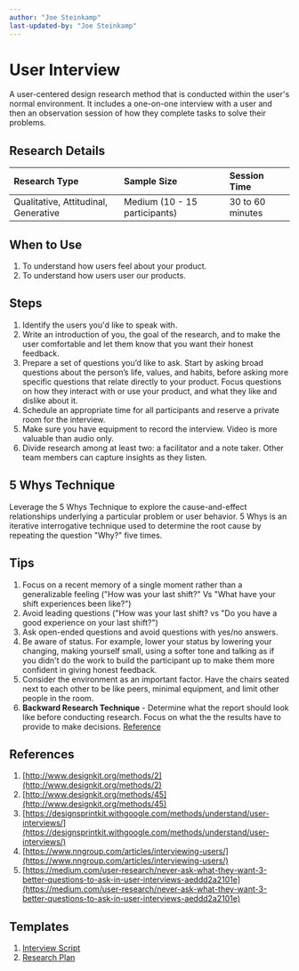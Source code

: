 ```yaml
---
author: "Joe Steinkamp"
last-updated-by: "Joe Steinkamp"
---
```


# User Interview

A user-centered design research method that is conducted within the user's normal environment. It includes a one-on-one interview with a user and then an observation session of how they complete tasks to solve their problems.

## Research Details

| Research Type | Sample Size | Session Time |
| :--- | :--- | :--- |
| Qualitative, Attitudinal, Generative | Medium \(10 - 15 participants\) | 30 to 60 minutes |

## When to Use

1. To understand how users feel about your product.
2. To understand how users user our products.

## Steps

1. Identify the users you'd like to speak with.
2. Write an introduction of you, the goal of the research, and to make the user comfortable and let them know that you want their honest feedback.
3. Prepare a set of questions you’d like to ask. Start by asking broad questions about the person’s life, values, and habits, before asking more specific questions that relate directly to your product. Focus questions on how they interact with or use your product, and what they like and dislike about it.
4. Schedule an appropriate time for all participants and reserve a private room for the interview.
5. Make sure you have equipment to record the interview. Video is more valuable than audio only.
6. Divide research among at least two: a facilitator and a note taker. Other team members can capture insights as they listen.

## 5 Whys Technique

Leverage the 5 Whys Technique to explore the cause-and-effect relationships underlying a particular problem or user behavior. 5 Whys is an iterative interrogative technique used to determine the root cause by repeating the question "Why?" five times.

## Tips

1. Focus on a recent memory of a single moment rather than a generalizable feeling \("How was your last shift?" Vs "What have your shift experiences been like?"\)
2. Avoid leading questions \("How was your last shift? vs "Do you have a good experience on your last shift?"\)
3. Ask open-ended questions and avoid questions with yes/no answers.
4. Be aware of status. For example, lower your status by lowering your changing, making yourself small, using a softer tone and talking as if you didn't do the work to build the participant up to make them more confident in giving honest feedback. 
5. Consider the environment as an important factor. Have the chairs seated next to each other to be like peers, minimal equipment, and limit other people in the room.
6. **Backward Research Technique** - Determine what the report should look like before conducting research. Focus on what the the results have to provide to make decisions. [Reference](https://www.psychologytoday.com/blog/the-science-behind-behavior/201609/why-is-the-backward-research-method-so-effective)

## References

1. [http://www.designkit.org/methods/2](http://www.designkit.org/methods/2)
2. [http://www.designkit.org/methods/45](http://www.designkit.org/methods/45)
3. [https://designsprintkit.withgoogle.com/methods/understand/user-interviews/](https://designsprintkit.withgoogle.com/methods/understand/user-interviews/)
4. [https://www.nngroup.com/articles/interviewing-users/](https://www.nngroup.com/articles/interviewing-users/)
5. [https://medium.com/user-research/never-ask-what-they-want-3-better-questions-to-ask-in-user-interviews-aeddd2a2101e](https://medium.com/user-research/never-ask-what-they-want-3-better-questions-to-ask-in-user-interviews-aeddd2a2101e)

## Templates

1. [Interview Script](https://docs.google.com/document/d/1goQWIIfOqoXmBV_d7RC5_0uE239aK0XOv4bvilJlz0c/edit?usp=sharing)
2. [Research Plan](https://docs.google.com/document/d/1TywGTy_TSPHyq1-8bX5Ackz1cEGPdM1HbO2CM72CxO0/edit?usp=sharing)



